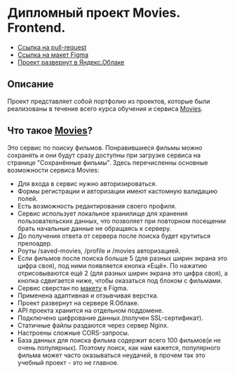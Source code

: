 # Дипломный проект Movies. Frontend.

- [Ссылка на pull-request](https://github.com/Rybakov-Ilay/movies-explorer-frontend/pull/2)
- [Ссылка на макет Figma](https://disk.yandex.ru/d/T3wwHk-R2IPkhA)
- [Проект развернут в Яндекс.Облаке](https://movies.ilya.nomoredomains.icu/)

## Описание

Проект представляет собой портфолио из проектов, которые были реализованы в течение всего курса обучения и
сервиса [Movies](https://movies.ilya.nomoredomains.icu/).

## Что такое [Movies](https://movies.ilya.nomoredomains.icu/)?

Это сервис по поиску фильмов. Понравившиеся фильмы можно сохранять и они будут сразу доступны при загрузке сервиса на
странице "Сохранённые фильмы". Здесь перечисленны основные возможности сервиса Movies:

- Для входа в сервис нужно авторизироваться.
- Формы регистрации и авторизации имеют кастомную валидацию полей.
- Есть возможность редактирования своего профиля.
- Сервис использует локальное хранилище для хранения пользовательских данных, что позволяет при повторном посещении
  брать начальные данные не обращаясь к серверу.
- До получения ответа от сервера после поиска будет крутиться прелоадер.
- Роуты /saved-movies, /profile и /movies авторизацией.
- Если фильмов после поиска больше 5 (для разных ширин экрана это цифра своя), под ними появляется кнопка «Ещё». По нажатию отрисовываются ещё 2 (для разных ширин экрана это цифра своя), а кнопка сдвигается
  ниже, чтобы оказаться под блоком с фильмами.
- Сервис сверстан по [макету](https://disk.yandex.ru/d/T3wwHk-R2IPkhA) в Figma.
- Применена адаптивная и отзывчивая верстка.
- Проект развернут на сервере Я.Облаке.
- API проекта хранится на отдельном поддомене.
- Подключено шифрование данных.(получен SSL-сертификат).
- Статичные файлы раздаются через сервер Nginx.
- Настроены сложные CORS-запросы.
- База данных для поиска фильма содержит всего 100 фильмов(и не очень популярных). Поэтому поиск, как нам кажется, популярного фильма может часто оказываться неудачей, в прочем так это учебный проект - это не главное.



